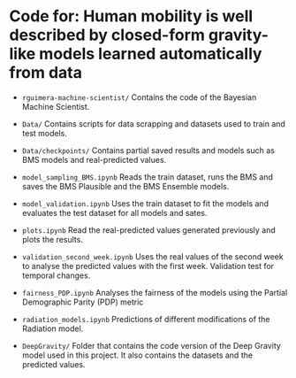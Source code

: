 # Code for: Human mobility is well described by closed-form gravity-like models learned automatically from data

- `rguimera-machine-scientist/` Contains the code of the Bayesian Machine Scientist.

- `Data/` Contains scripts for data scrapping and datasets used to train and test models.

- `Data/checkpoints/` Contains partial saved results and models such as BMS models and real-predicted values.

- `model_sampling_BMS.ipynb` Reads the train dataset, runs the BMS and saves the BMS Plausible and the BMS Ensemble models.

- `model_validation.ipynb` Uses the train dataset to fit the models and evaluates the test dataset for all models and sates.

- `plots.ipynb` Read the real-predicted values generated previously and plots the results.

- `validation_second_week.ipynb` Uses the real values of the second week to analyse the predicted values with the first week. Validation test for temporal changes.

- `fairness_PDP.ipynb` Analyses the fairness of the models using  the Partial Demographic Parity (PDP) metric

- `radiation_models.ipynb` Predictions of different modifications of the Radiation model.

- `DeepGravity/` Folder that contains the code version of the Deep Gravity model used in this project. It also contains the datasets and the predicted values.

